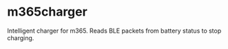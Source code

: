# m365charger
Intelligent charger for m365. Reads BLE packets from battery status to stop charging.
